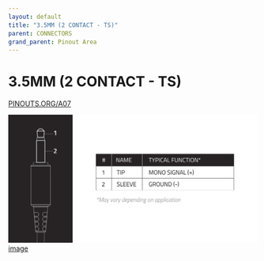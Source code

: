 ```yaml
---
layout: default
title: "3.5MM (2 CONTACT - TS)"
parent: CONNECTORS
grand_parent: Pinout Area
---
```


# 3.5MM (2 CONTACT - TS)

<a href="https://www.PINOUTS.ORG/A07">PINOUTS.ORG/A07</a>

![image](./assets/0.png)  
[image](./assets/0.png)
